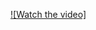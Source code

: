 [![Watch the video]](https://github.com/khaled-dreat/Admin-Dashboard/blob/27c6096f4eabcc1472f57409c61b0264c74a2372/assets/Untitled%20video%20-%20Made%20with%20Clipchamp.mp4) 
